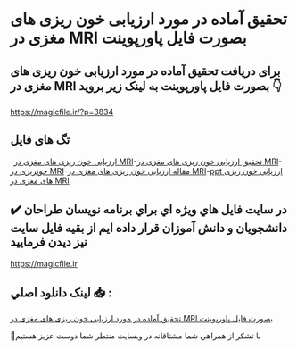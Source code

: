 # تحقیق آماده در مورد ارزیابی خون ریزی های مغزی در MRI بصورت فایل پاورپوینت

## برای دریافت تحقیق آماده در مورد ارزیابی خون ریزی های مغزی در MRI بصورت فایل پاورپوینت به لینک زیر بروید 👇

https://magicfile.ir/?p=3834

## تگ های فایل

-[ارزیابی خون ریزی های مغزی در MRI](https://magicfile.ir/product/%d8%aa%d8%ad%d9%82%db%8c%d9%82-%d8%a7%d8%b1%d8%b2%db%8c%d8%a7%d8%a8%db%8c-%d8%ae%d9%88%d9%86-%d8%b1%db%8c%d8%b2%db%8c-%d9%87%d8%a7%db%8c-%d9%85%d8%ba%d8%b2%db%8c-%d8%af%d8%b1-mri-%d9%be%d8%a7%d9%88%d8%b1%d9%be%d9%88%db%8c%d9%86%d8%aa/)-[تحقیق ارزیابی خون ریزی های مغزی در MRI](https://magicfile.ir/product/%d8%aa%d8%ad%d9%82%db%8c%d9%82-%d8%a7%d8%b1%d8%b2%db%8c%d8%a7%d8%a8%db%8c-%d8%ae%d9%88%d9%86-%d8%b1%db%8c%d8%b2%db%8c-%d9%87%d8%a7%db%8c-%d9%85%d8%ba%d8%b2%db%8c-%d8%af%d8%b1-mri-%d9%be%d8%a7%d9%88%d8%b1%d9%be%d9%88%db%8c%d9%86%d8%aa/)-[خونریزی در MRI](https://magicfile.ir/product/%d8%aa%d8%ad%d9%82%db%8c%d9%82-%d8%a7%d8%b1%d8%b2%db%8c%d8%a7%d8%a8%db%8c-%d8%ae%d9%88%d9%86-%d8%b1%db%8c%d8%b2%db%8c-%d9%87%d8%a7%db%8c-%d9%85%d8%ba%d8%b2%db%8c-%d8%af%d8%b1-mri-%d9%be%d8%a7%d9%88%d8%b1%d9%be%d9%88%db%8c%d9%86%d8%aa/)-[مقاله ارزیابی خون ریزی های مغزی در MRI](https://magicfile.ir/product/%d8%aa%d8%ad%d9%82%db%8c%d9%82-%d8%a7%d8%b1%d8%b2%db%8c%d8%a7%d8%a8%db%8c-%d8%ae%d9%88%d9%86-%d8%b1%db%8c%d8%b2%db%8c-%d9%87%d8%a7%db%8c-%d9%85%d8%ba%d8%b2%db%8c-%d8%af%d8%b1-mri-%d9%be%d8%a7%d9%88%d8%b1%d9%be%d9%88%db%8c%d9%86%d8%aa/)-[ppt ارزیابی خون ریزی های مغزی در MRI](https://magicfile.ir/product/%d8%aa%d8%ad%d9%82%db%8c%d9%82-%d8%a7%d8%b1%d8%b2%db%8c%d8%a7%d8%a8%db%8c-%d8%ae%d9%88%d9%86-%d8%b1%db%8c%d8%b2%db%8c-%d9%87%d8%a7%db%8c-%d9%85%d8%ba%d8%b2%db%8c-%d8%af%d8%b1-mri-%d9%be%d8%a7%d9%88%d8%b1%d9%be%d9%88%db%8c%d9%86%d8%aa/)

## ✔️ در سايت فايل هاي ويژه اي براي برنامه نويسان طراحان دانشجويان و دانش آموزان قرار داده ايم از بقيه فايل سايت نيز ديدن فرماييد

https://magicfile.ir


## لينک دانلود اصلي 📥 :

[تحقیق آماده در مورد ارزیابی خون ریزی های مغزی در MRI بصورت فایل پاورپوینت](https://magicfile.ir/product/%d8%aa%d8%ad%d9%82%db%8c%d9%82-%d8%a7%d8%b1%d8%b2%db%8c%d8%a7%d8%a8%db%8c-%d8%ae%d9%88%d9%86-%d8%b1%db%8c%d8%b2%db%8c-%d9%87%d8%a7%db%8c-%d9%85%d8%ba%d8%b2%db%8c-%d8%af%d8%b1-mri-%d9%be%d8%a7%d9%88%d8%b1%d9%be%d9%88%db%8c%d9%86%d8%aa/) 


🙏با تشکر از همراهي شما مشتاقانه در وبسایت منتظر شما دوست عزیز هستیم

